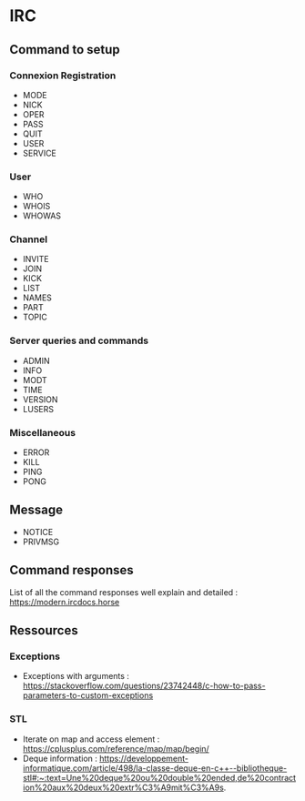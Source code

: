 # IRC

## Command to setup

### Connexion Registration
- MODE
- NICK
- OPER
- PASS
- QUIT
- USER
- SERVICE

### User
- WHO
- WHOIS
- WHOWAS

### Channel
- INVITE
- JOIN
- KICK
- LIST
- NAMES
- PART
- TOPIC

### Server queries and commands
- ADMIN
- INFO
- MODT
- TIME
- VERSION
- LUSERS

### Miscellaneous
- ERROR
- KILL
- PING
- PONG

## Message
- NOTICE
- PRIVMSG


## Command responses

List of all the command responses well explain and detailed : https://modern.ircdocs.horse

## Ressources

### Exceptions

- Exceptions with arguments : https://stackoverflow.com/questions/23742448/c-how-to-pass-parameters-to-custom-exceptions

### STL

- Iterate on map and access element : https://cplusplus.com/reference/map/map/begin/
- Deque information : https://developpement-informatique.com/article/498/la-classe-deque-en-c++--bibliotheque-stl#:~:text=Une%20deque%20ou%20double%20ended,de%20contraction%20aux%20deux%20extr%C3%A9mit%C3%A9s.


